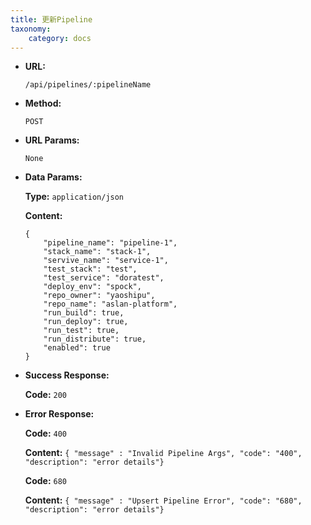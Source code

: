 ```yaml
---
title: 更新Pipeline
taxonomy:
    category: docs
---
```


* **URL:**

    `/api/pipelines/:pipelineName`

* **Method:**

    `POST`

* **URL Params:**

    `None`

* **Data Params:**

	**Type:** `application/json`
	
	**Content:**

    ```
    {
        "pipeline_name": "pipeline-1",
        "stack_name": "stack-1",
        "servive_name": "service-1",
        "test_stack": "test",
        "test_service": "doratest",
        "deploy_env": "spock",
        "repo_owner": "yaoshipu",
        "repo_name": "aslan-platform",
        "run_build": true,
        "run_deploy": true,
        "run_test": true,
        "run_distribute": true,
        "enabled": true
    }
	```	

* **Success Response:**

	**Code:** `200`

* **Error Response:**

	**Code:** `400`
  	
  	**Content:** `{ "message" : "Invalid Pipeline Args", "code": "400", "description": "error details"}`

	**Code:** `680`
  	
  	**Content:** `{ "message" : "Upsert Pipeline Error", "code": "680", "description": "error details"}`